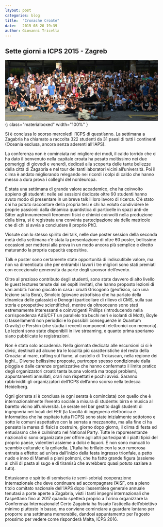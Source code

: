```yaml
---
layout: post
categories: blog
title:  "Cronache Croate"
date:   2015-08-20 19:39
author: Giovanni Tricella
---
```


## Sette giorni a ICPS 2015 - Zagreb

![Foto di gruppo ICPS2017](/img/photos/2015-ICPS/group01.jpg){: class="materialboxed" width="100%" }

Si è conclusa lo scorso mercoledì l’ICPS di quest’anno. La settimana a Zagabria ha chiamato a raccolta 322 studenti da 31 paesi di tutti i continenti (Oceania esclusa, ancora senza aderenti all’IAPS).

La conferenza non è cominciata nel migliore dei modi, il caldo torrido che ci ha dato il benvenuto nella capitale croata ha pesato moltissimo nei due pomeriggi di giovedì e venerdì, dedicati alla scoperta delle tante bellezze della città di Zagabria e nel tour dei tanti laboratori vicini all’università. Poi il clima è andato migliorando relegando nei ricordi i colpi di caldo che hanno messo a dura prova i colleghi del nordeuropa.

È stata una settimana di grande valore accademico, che ha coinvolto appieno gli studenti: nelle sei sessioni dedicate oltre 90 studenti hanno avuto modo di presentare in un breve talk il loro lavoro di ricerca. C’è stato chi ha potuto raccontare della propria tesi e chi ha voluto condividere le proprie passioni: dalla dinamica quantistica di particelle in spazi anti-de Sitter agli innumerevoli fenomeni fisici e chimici coinvolti nella produzione della birra, si è registrata una convinta partecipazione sia delle matricole che di chi si avvia a concludere il proprio PhD.

Vissute con lo stesso spirito dei talk, nelle due poster session della seconda metà della settimana c’è stata la presentazione di oltre 60 poster, bellissime occasioni per mettersi alla prova in un modo ancora più semplice e diretto maturando la propria capacità espositiva.

Talk e poster sono certamente state opportunità di indiscutibile valore, ma non va dimenticato che per entrambi i lavori i tre migliori sono stati premiati con eccezionale generosità da parte degli sponsor dell’evento.

Oltre al prezioso contributo degli studenti, sono state davvero di alto livello le guest lectures tenute dai sei ospiti invitati, che hanno proposto lezioni di vari ambiti: hanno giocato in casa i croati Grisogono (geofisico, con una lezione sulla Bora), Smolcic (giovane astrofisica che ha parlato della dinamica delle galassie) e Denegri (particellare di rilievo di CMS, sulla sua storia e prospettive scientifiche), mentre da oltreoceano sono stati estremamente interessanti e coinvolgenti Phillips (introducendo nella corrispondenza AdS/CFT un parallelo tra buchi neri e isolanti di Mott), Boyle (i tassellamenti non periodici e lo possibili conseguenze in Quantum Gravity) e Pershin (che studia i recenti componenti elettronici con memoria). Le lezioni sono state disponibili in live streaming, e quanto prima speriamo siano pubblicate le registrazioni.

Non è stata solo accademia. Nella giornata dedicata alle escursioni ci si è divisi, destinati ad alcune tra le località più caratteristiche del resto della Croazia: al mare, rafting sul fiume, al castello di Trokascan, nella regione dei laghi... Diverse bellissime proposte, purtroppo spesso condizionate dalla pioggia e dalle carenze organizzative che hanno confermato il limite pratico degli organizzatori croati: tanta buona volontà ma troppi problemi, appuntamenti annullati, orari non rispettati e pochi avvisi. Saranno rabbrividiti gli organizzatori dell’ICPS dell’anno scorso nella tedesca Heidelberg.

Ogni giornata si è conclusa (e ogni serata è cominciata) con quello che è internazionalmente l’evento sociale a misura di studente: birra e musica al baretto vicino all’università. Le serate nel bar gestito dagli studenti di ingegneria nei locali del FER (la facoltà di ingegneria elettronica e informatica che ha ospitato tutta l’ICPS) sono state inizialmente sottotono e sotto le comuni aspettative con la serrata a mezzanotte, ma alla fine ci ha pensato la marea di fisici a costruire, giorno dopo giorno, il clima di festa ed entusiasmo che è culminato nel National Party. Tutte le rappresentanze nazionali si sono organizzate per offrire agli altri partecipanti i piatti tipici del proprio paese, volentieri assieme a dolci e liquori. E non sono mancati lo scambio culturale e la goliardia. L’Italia ha brillato con la suo rumorosa entrata a effetto: ad un’ora dall’inizio della festa ingresso trionfale, a petto nudo e inno di Mameli a pieni polmoni, che ha fatto grande figura (assieme ai chili di pasta al sugo e di tiramisù che avrebbero quasi potuto saziare a tutti).

Entusiasmo e spirito di semiseria (e semi-sobria) cooperazione internazionale che deve continuare ad accompagnare l’AISF, ora a pieno titolo comitato nazionale dell’IAPS dopo l’assemblea generale annuale tenutasi a porte aperte a Zagabria, visti i tanti impegni internazionali che l’aspettano fino al 2017 quando spetterà proprio a Torino organizzare la Conferenza Internazionale! Certo Zagabria ha fissato l’asticella dell’obiettivo minimo piuttosto in basso, ma conviene cominciare a guardare lontano per proporre una settimana memorabile, dandosi appuntamento per l’agosto prossimo per vedere come risponderà Malta, ICPS 2016.

